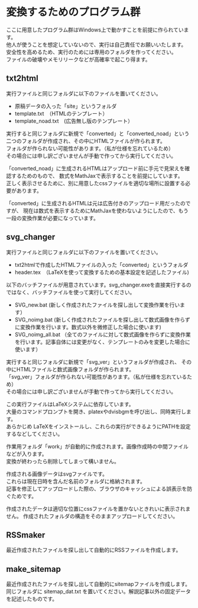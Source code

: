 # 変換するためのプログラム群

ここに用意したプログラム群はWindows上で動かすことを前提に作られています。  
他人が使うことを想定していないので、実行は自己責任でお願いいたします。  
安全性を高めるため、実行のためには専用のフォルダを作ってください。  
ファイルの破壊やメモリリークなどが高確率で起こり得ます。  

## txt2html
実行ファイルと同じフォルダに以下のファイルを置いてください。  
- 原稿データの入った「site」というフォルダ
- template.txt　（HTMLのテンプレート）
- template_noad.txt　(広告無し版のテンプレート）

実行すると同じフォルダに新規で「converted」と「converted_noad」という
二つのフォルダが作成され、その中にHTMLファイルが作られます。  
フォルダが作られない可能性があります。（私が仕様を忘れているため）  
その場合には申し訳ございませんが手動で作ってから実行してください。  

「converted_noad」に生成されるHTMLはアップロード前に手元で見栄えを確認するためのもので、
数式をMathJaxで表示することを前提にしています。  
正しく表示させるために、別に用意したcssファイルを適切な場所に設置する必要があります。  
  
「converted」に生成されるHTMLは元は広告付きのアップロード用だったのですが、
現在は数式を表示するためにMathJaxを使わないようにしたので、もう一段の変換作業が必要になっています。

## svg_changer
実行ファイルと同じフォルダに以下のファイルを置いてください。  
- txt2htmlで作成したHTMLファイルの入った「converted」というフォルダ
- header.tex　（LaTeXを使って変換するための基本設定を記述したファイル)

以下のバッチファイルが用意されています。svg_changer.exeを直接実行するのではなく、バッチファイルを使って実行してください。
- SVG_new.bat (新しく作成されたファイルを探し出して変換作業を行います）
- SVG_noimg.bat (新しく作成されたファイルを探し出して数式画像を作らずに変換作業を行います。数式以外を微修正した場合に使います)
- SVG_noimg_all.bat （全てのファイルに対して数式画像を作らずに変換作業を行います。記事自体には変更がなく、テンプレートのみを変更した場合に使います）

実行すると同じフォルダに新規で「svg_ver」というフォルダが作成され、
その中にHTMLファイルと数式画像フォルダが作られます。  
「svg_ver」フォルダが作られない可能性があります。（私が仕様を忘れているため）  
その場合には申し訳ございませんが手動で作ってから実行してください。  

この実行ファイルはLaTeXシステムに依存しています。  
大量のコマンドプロンプトを開き、platexやdvisbgmを呼び出し、同時実行します。  
あらかじめ LaTeXをインストールし、これらの実行ができるようにPATHを設定するなどしてください。  

作業用フォルダ「work」が自動的に作成されます。画像作成時の中間ファイルなどが入ります。  
変換が終わったら削除してしまって構いません。

作成される画像データはsvgファイルです。  
これらは現在日時を含んだ名前のフォルダに格納されます。  
記事を修正してアップロードした際の、ブラウザのキャッシュによる誤表示を防ぐためです。  

作成されたデータは適切な位置にcssファイルを置かないときれいに表示されません。
作成されたフォルダの構造をそのままアップロードしてください。

## RSSmaker
最近作成されたファイルを探し出して自動的にRSSファイルを作成します。

## make_sitemap
最近作成されたファイルを探し出して自動的にsitemapファイルを作成します。
同じフォルダに sitemap_dat.txt を置いてください。解説記事以外の固定データを記述したものです。
